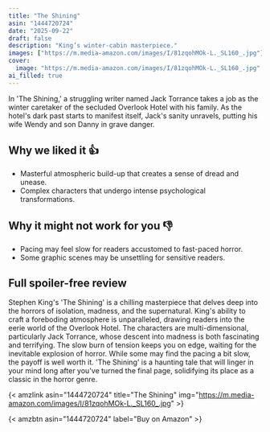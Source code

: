 ```yaml
---
title: "The Shining"
asin: "1444720724"
date: "2025-09-22"
draft: false
description: "King’s winter-cabin masterpiece."
images: ["https://m.media-amazon.com/images/I/81zqohMOk-L._SL160_.jpg"]
cover:
  image: "https://m.media-amazon.com/images/I/81zqohMOk-L._SL160_.jpg"
ai_filled: true
---
```


In 'The Shining,' a struggling writer named Jack Torrance takes a job as the
winter caretaker of the secluded Overlook Hotel with his family. As the hotel's
dark past starts to manifest itself, Jack's sanity unravels, putting his wife
Wendy and son Danny in grave danger.

## Why we liked it 👍
- Masterful atmospheric build-up that creates a sense of dread and unease.
- Complex characters that undergo intense psychological transformations.

## Why it might not work for you 👎
- Pacing may feel slow for readers accustomed to fast-paced horror.
- Some graphic scenes may be unsettling for sensitive readers.

## Full spoiler-free review
Stephen King's 'The Shining' is a chilling masterpiece that delves deep into the
horrors of isolation, madness, and the supernatural. King's ability to craft a
foreboding atmosphere is unparalleled, drawing readers into the eerie world of
the Overlook Hotel. The characters are multi-dimensional, particularly Jack
Torrance, whose descent into madness is both fascinating and terrifying. The
slow burn of tension keeps you on edge, waiting for the inevitable explosion of
horror. While some may find the pacing a bit slow, the payoff is well worth it.
'The Shining' is a haunting tale that will linger in your mind long after you've
turned the final page, solidifying its place as a classic in the horror genre.

{< amzlink asin="1444720724" title="The Shining" img="https://m.media-amazon.com/images/I/81zqohMOk-L._SL160_.jpg" >}

{< amzbtn asin="1444720724" label="Buy on Amazon" >}
